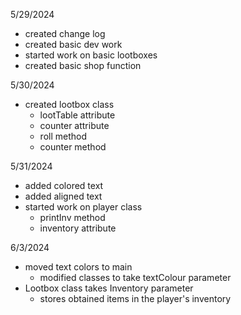 5/29/2024
- created change log
- created basic dev work
- started work on basic lootboxes
- created basic shop function

5/30/2024
- created lootbox class
    - lootTable attribute
    - counter attribute
    - roll method
    - counter method

5/31/2024
- added colored text
- added aligned text
- started work on player class
    - printInv method
    - inventory attribute

6/3/2024
- moved text colors to main
    - modified classes to take textColour parameter
- Lootbox class takes Inventory parameter
    - stores obtained items in the player's inventory